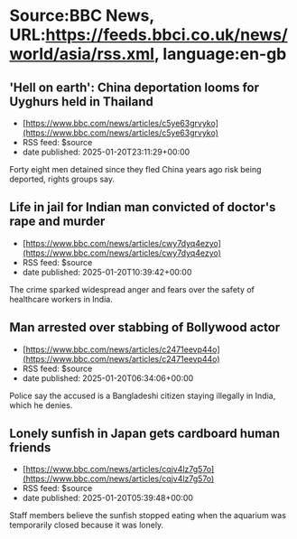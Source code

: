 # Source:BBC News, URL:https://feeds.bbci.co.uk/news/world/asia/rss.xml, language:en-gb

## 'Hell on earth': China deportation looms for Uyghurs held in Thailand
 - [https://www.bbc.com/news/articles/c5ye63grvyko](https://www.bbc.com/news/articles/c5ye63grvyko)
 - RSS feed: $source
 - date published: 2025-01-20T23:11:29+00:00

Forty eight men detained since they fled China years ago risk being deported, rights groups say.

## Life in jail for Indian man convicted of doctor's rape and murder
 - [https://www.bbc.com/news/articles/cwy7dyq4ezyo](https://www.bbc.com/news/articles/cwy7dyq4ezyo)
 - RSS feed: $source
 - date published: 2025-01-20T10:39:42+00:00

The crime sparked widespread anger and fears over the safety of healthcare workers in India.

## Man arrested over stabbing of Bollywood actor
 - [https://www.bbc.com/news/articles/c2471eevp44o](https://www.bbc.com/news/articles/c2471eevp44o)
 - RSS feed: $source
 - date published: 2025-01-20T06:34:06+00:00

Police say the accused is a Bangladeshi citizen staying illegally in India, which he denies.

## Lonely sunfish in Japan gets cardboard human friends
 - [https://www.bbc.com/news/articles/cqjv4lz7g57o](https://www.bbc.com/news/articles/cqjv4lz7g57o)
 - RSS feed: $source
 - date published: 2025-01-20T05:39:48+00:00

Staff members believe the sunfish stopped eating when the aquarium was temporarily closed because it was lonely.

